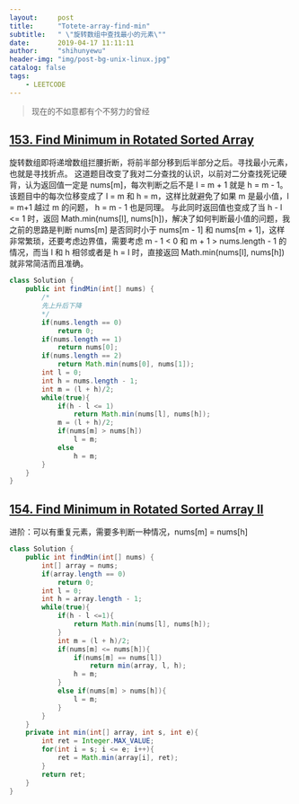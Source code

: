 ```yaml
---
layout:     post
title:      "Totete-array-find-min"
subtitle:   " \"旋转数组中查找最小的元素\""
date:       2019-04-17 11:11:11
author:     "shihunyewu"
header-img: "img/post-bg-unix-linux.jpg"
catalog: false
tags:
    - LEETCODE
---
```


> 现在的不如意都有个不努力的曾经

## [153. Find Minimum in Rotated Sorted Array](https://leetcode.com/problems/find-minimum-in-rotated-sorted-array/)

旋转数组即将递增数组拦腰折断，将前半部分移到后半部分之后。寻找最小元素，也就是寻找折点。
这道题目改变了我对二分查找的认识，以前对二分查找死记硬背，认为返回值一定是 nums[m]，每次判断之后不是 l = m + 1 就是 h = m - 1。
该题目中的每次位移变成了 l = m 和 h = m，这样比就避免了如果 m 是最小值，l = m+1 越过 m 的问题， h = m - 1 也是同理。
与此同时返回值也变成了当 h - l <= 1 时，返回 Math.min(nums[l], nums[h])，解决了如何判断最小值的问题，我之前的思路是判断 nums[m] 是否同时小于 nums[m - 1] 和 nums[m + 1]，这样非常繁琐，还要考虑边界值，需要考虑 m - 1 < 0 和  m + 1 > nums.length - 1 的情况，而当 l 和 h 相邻或者是 h = l 时，直接返回 Math.min(nums[l], nums[h]) 就非常简洁而且准确。

```java
class Solution {
    public int findMin(int[] nums) {
        /*
        先上升后下降
        */
        if(nums.length == 0)
            return 0;
        if(nums.length == 1)
            return nums[0];
        if(nums.length == 2)
            return Math.min(nums[0], nums[1]);
        int l = 0;
        int h = nums.length - 1;
        int m = (l + h)/2;
        while(true){
            if(h - l <= 1)
                return Math.min(nums[l], nums[h]);
            m = (l + h)/2;
            if(nums[m] > nums[h])
                l = m;
            else
                h = m;
        }
    }
}
```

## [154. Find Minimum in Rotated Sorted Array II](https://leetcode.com/problems/find-minimum-in-rotated-sorted-array-ii/)
进阶：可以有重复元素，需要多判断一种情况，nums[m] = nums[h]

```java
class Solution {
    public int findMin(int[] nums) {
        int[] array = nums;
        if(array.length == 0)
            return 0;
        int l = 0;
        int h = array.length - 1;
        while(true){
            if(h - l <=1){
                return Math.min(nums[l], nums[h]);
            }
            int m = (l + h)/2;
            if(nums[m] <= nums[h]){
                if(nums[m] == nums[l])
                    return min(array, l, h);
                h = m;
            }
            else if(nums[m] > nums[h]){
                l = m;
            }
        }
    }
    private int min(int[] array, int s, int e){
        int ret = Integer.MAX_VALUE;
        for(int i = s; i <= e; i++){
            ret = Math.min(array[i], ret);
        }
        return ret;
    }
}
```
